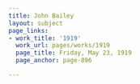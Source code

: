 ```yaml
---
title: John Bailey
layout: subject
page_links:
- work_title: '1919'
  work_url: pages/works/1919
  page_title: Friday, May 23, 1919
  page_anchor: page-896

---
```

